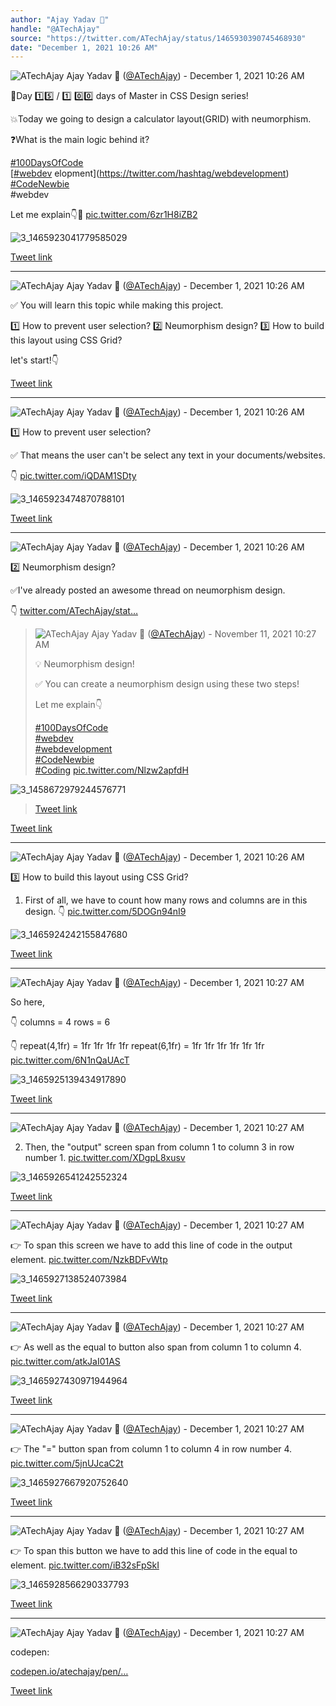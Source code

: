 ```yaml
---
author: "Ajay Yadav 🎯"
handle: "@ATechAjay"
source: "https://twitter.com/ATechAjay/status/1465930390745468930"
date: "December 1, 2021 10:26 AM"
---
```

![ATechAjay](https://pbs.twimg.com/profile_images/1485567675111981057/mLsrcZdB_normal.jpg)
Ajay Yadav 🎯 ([@ATechAjay](https://twitter.com/ATechAjay)) - December 1, 2021 10:26 AM

💚Day 1️⃣5️⃣ /  1️⃣ 0️⃣0️⃣ days of Master in CSS Design series!

💥Today we going to design a calculator layout(GRID) with neumorphism.

❓What is the main logic behind it?

[#100DaysOfCode](https://twitter.com/hashtag/100DaysOfCode)  
[[#webdev](https://twitter.com/hashtag/webdev) elopment](https://twitter.com/hashtag/webdevelopment)  
[#CodeNewbie](https://twitter.com/hashtag/CodeNewbie)  
#webdev 

Let me explain👇🧵 [pic.twitter.com/6zr1H8iZB2](https://twitter.com/ATechAjay/status/1465930390745468930/photo/1)

![3_1465923041779585029](https://pbs.twimg.com/media/FFgBPV1VEAUQCgz.jpg)

[Tweet link](https://twitter.com/ATechAjay/status/1465930390745468930)

---

![ATechAjay](https://pbs.twimg.com/profile_images/1485567675111981057/mLsrcZdB_normal.jpg)
Ajay Yadav 🎯 ([@ATechAjay](https://twitter.com/ATechAjay)) - December 1, 2021 10:26 AM

✅ You will learn this topic while making this project.

1️⃣ How to prevent user selection?
2️⃣ Neumorphism design?
3️⃣ How to build this layout using CSS Grid?

let's start!👇

[Tweet link](https://twitter.com/ATechAjay/status/1465930393907916805)

---

![ATechAjay](https://pbs.twimg.com/profile_images/1485567675111981057/mLsrcZdB_normal.jpg)
Ajay Yadav 🎯 ([@ATechAjay](https://twitter.com/ATechAjay)) - December 1, 2021 10:26 AM

1️⃣ How to prevent user selection?

✅ That means the user can't be select any text in your documents/websites.

👇 [pic.twitter.com/iQDAM1SDty](https://twitter.com/ATechAjay/status/1465930399964565505/photo/1)

![3_1465923474870788101](https://pbs.twimg.com/media/FFgBojOUYAUz117.jpg)

[Tweet link](https://twitter.com/ATechAjay/status/1465930399964565505)

---

![ATechAjay](https://pbs.twimg.com/profile_images/1485567675111981057/mLsrcZdB_normal.jpg)
Ajay Yadav 🎯 ([@ATechAjay](https://twitter.com/ATechAjay)) - December 1, 2021 10:26 AM

2️⃣ Neumorphism design?

✅I've already posted an awesome thread on neumorphism design.

👇
[twitter.com/ATechAjay/stat…](https://twitter.com/ATechAjay/status/1458682705327968260)

> ![ATechAjay](https://pbs.twimg.com/profile_images/1485567675111981057/mLsrcZdB_normal.jpg)
> Ajay Yadav 🎯 ([@ATechAjay](https://twitter.com/ATechAjay)) - November 11, 2021 10:27 AM
> 
> 
> 💡 Neumorphism design!
> 
> ✅ You can create a neumorphism design using these two steps!
> 
> Let me explain👇
> 
> [#100DaysOfCode](https://twitter.com/hashtag/100DaysOfCode)  
> [#webdev](https://twitter.com/hashtag/webdev)  
> [#webdevelopment](https://twitter.com/hashtag/webdevelopment)  
> [#CodeNewbie](https://twitter.com/hashtag/CodeNewbie)  
> [#Coding](https://twitter.com/hashtag/Coding)  [pic.twitter.com/Nlzw2apfdH](https://twitter.com/ATechAjay/status/1458682705327968260/photo/1)
> 
![3_1458672979244576771](https://pbs.twimg.com/media/FD4_WKNVcAMzL22.jpg)
> 
> 
> [Tweet link](https://twitter.com/ATechAjay/status/1458682705327968260)

[Tweet link](https://twitter.com/ATechAjay/status/1465930402711834625)

---

![ATechAjay](https://pbs.twimg.com/profile_images/1485567675111981057/mLsrcZdB_normal.jpg)
Ajay Yadav 🎯 ([@ATechAjay](https://twitter.com/ATechAjay)) - December 1, 2021 10:26 AM

3️⃣ How to build this layout using CSS Grid?

1. First of all, we have to count how many rows and columns are in this design.
👇 [pic.twitter.com/5DOGn94nI9](https://twitter.com/ATechAjay/status/1465930408684441600/photo/1)

![3_1465924242155847680](https://pbs.twimg.com/media/FFgCVNlVQAAd_kQ.jpg)

[Tweet link](https://twitter.com/ATechAjay/status/1465930408684441600)

---

![ATechAjay](https://pbs.twimg.com/profile_images/1485567675111981057/mLsrcZdB_normal.jpg)
Ajay Yadav 🎯 ([@ATechAjay](https://twitter.com/ATechAjay)) - December 1, 2021 10:27 AM

So here,

👇
columns = 4
rows = 6

👇
repeat(4,1fr) = 1fr 1fr 1fr 1fr
repeat(6,1fr) = 1fr 1fr 1fr 1fr 1fr 1fr [pic.twitter.com/6N1nQaUAcT](https://twitter.com/ATechAjay/status/1465930415303127041/photo/1)

![3_1465925139434917890](https://pbs.twimg.com/media/FFgDJcNVUAILZBV.jpg)

[Tweet link](https://twitter.com/ATechAjay/status/1465930415303127041)

---

![ATechAjay](https://pbs.twimg.com/profile_images/1485567675111981057/mLsrcZdB_normal.jpg)
Ajay Yadav 🎯 ([@ATechAjay](https://twitter.com/ATechAjay)) - December 1, 2021 10:27 AM

2. Then, the "output" screen span from column 1 to column 3 in row number 1. [pic.twitter.com/XDgpL8xusv](https://twitter.com/ATechAjay/status/1465930421087072259/photo/1)

![3_1465926541242552324](https://pbs.twimg.com/media/FFgEbCWUUAQFkgu.jpg)

[Tweet link](https://twitter.com/ATechAjay/status/1465930421087072259)

---

![ATechAjay](https://pbs.twimg.com/profile_images/1485567675111981057/mLsrcZdB_normal.jpg)
Ajay Yadav 🎯 ([@ATechAjay](https://twitter.com/ATechAjay)) - December 1, 2021 10:27 AM

👉 To span this screen we have to add this line of code in the output element. [pic.twitter.com/NzkBDFvWtp](https://twitter.com/ATechAjay/status/1465930427596623873/photo/1)

![3_1465927138524073984](https://pbs.twimg.com/media/FFgE9zZVEAAEBQl.jpg)

[Tweet link](https://twitter.com/ATechAjay/status/1465930427596623873)

---

![ATechAjay](https://pbs.twimg.com/profile_images/1485567675111981057/mLsrcZdB_normal.jpg)
Ajay Yadav 🎯 ([@ATechAjay](https://twitter.com/ATechAjay)) - December 1, 2021 10:27 AM

👉 As well as the equal to button also span from column 1 to column 4. [pic.twitter.com/atkJaI01AS](https://twitter.com/ATechAjay/status/1465930433305010176/photo/1)

![3_1465927430971944964](https://pbs.twimg.com/media/FFgFO02VcAQTOgZ.jpg)

[Tweet link](https://twitter.com/ATechAjay/status/1465930433305010176)

---

![ATechAjay](https://pbs.twimg.com/profile_images/1485567675111981057/mLsrcZdB_normal.jpg)
Ajay Yadav 🎯 ([@ATechAjay](https://twitter.com/ATechAjay)) - December 1, 2021 10:27 AM

👉 The "=" button span from column 1 to column 4 in row number 4. [pic.twitter.com/5jnUJcaC2t](https://twitter.com/ATechAjay/status/1465930439705595908/photo/1)

![3_1465927667920752640](https://pbs.twimg.com/media/FFgFcnjVUAAK_P2.jpg)

[Tweet link](https://twitter.com/ATechAjay/status/1465930439705595908)

---

![ATechAjay](https://pbs.twimg.com/profile_images/1485567675111981057/mLsrcZdB_normal.jpg)
Ajay Yadav 🎯 ([@ATechAjay](https://twitter.com/ATechAjay)) - December 1, 2021 10:27 AM

👉 To span this button we have to add this line of code in the equal to element. [pic.twitter.com/iB32sFpSkI](https://twitter.com/ATechAjay/status/1465930445766361090/photo/1)

![3_1465928566290337793](https://pbs.twimg.com/media/FFgGQ6PVUAEbGtJ.jpg)

[Tweet link](https://twitter.com/ATechAjay/status/1465930445766361090)

---

![ATechAjay](https://pbs.twimg.com/profile_images/1485567675111981057/mLsrcZdB_normal.jpg)
Ajay Yadav 🎯 ([@ATechAjay](https://twitter.com/ATechAjay)) - December 1, 2021 10:27 AM

codepen:

[codepen.io/atechajay/pen/…](https://codepen.io/atechajay/pen/LYzEWzr)

[Tweet link](https://twitter.com/ATechAjay/status/1465930448517828610)